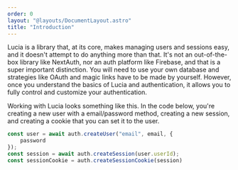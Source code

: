 ```yaml
---
order: 0
layout: "@layouts/DocumentLayout.astro"
title: "Introduction"
---
```


Lucia is a library that, at its core, makes managing users and sessions easy, and it doesn't attempt to do anything more than that. It's not an out-of-the-box library like NextAuth, nor an auth platform like Firebase, and that is a super important distinction. You will need to use your own database and strategies like OAuth and magic links have to be made by yourself. However, once you understand the basics of Lucia and authentication, it allows you to fully control and customize your authentication.

Working with Lucia looks something like this. In the code below, you're creating a new user with a email/password method, creating a new session, and creating a cookie that you can set it to the user.

```ts
const user = await auth.createUser("email", email, {
	password
});
const session = await auth.createSession(user.userId);
const sessionCookie = auth.createSessionCookie(session)
```
